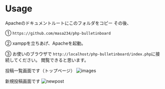# Usage

Apacheのドキュメントルートにこのフォルダをコピー
その後、

①
`https://github.com/masa234/php-bulletinboard`

②
xamppを立ちあげ、Apacheを起動。

③
お使いのブラウザで
`http://localhost/php-bulletinboard/index.php`に接続してください。
閲覧できると思います。

投稿一覧画面です（トップページ）
![images](https://user-images.githubusercontent.com/30565257/44105428-ad1d48e0-a02c-11e8-8c40-9a334f821cdf.png)

新規投稿画面です
![newpost](https://user-images.githubusercontent.com/30565257/44105586-22058104-a02d-11e8-81c7-1e3563c391ca.png)

